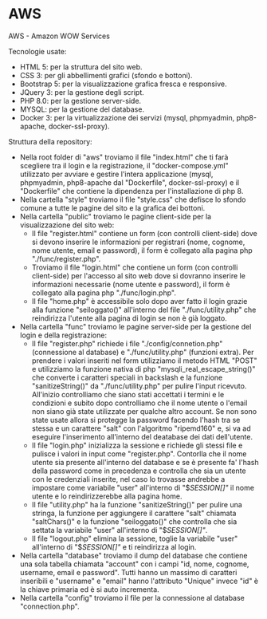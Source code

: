 # AWS
AWS - Amazon WOW Services

Tecnologie usate:
  - HTML 5: per la struttura del sito web.
  - CSS 3: per gli abbellimenti grafici (sfondo e bottoni).
  - Bootstrap 5: per la visualizzazione grafica fresca e responsive.
  - JQuery 3: per la gestione degli script.
  - PHP 8.0: per la gestione server-side.
  - MYSQL: per la gestione del database.
  - Docker 3: per la virtualizzazione dei servizi (mysql, phpmyadmin, php8-apache, docker-ssl-proxy).

Struttura della repository:
  - Nella root folder di "aws" troviamo il file "index.html" che ti farà scegliere tra il login e la registrazione, il "docker-compose.yml" utilizzato per avviare e gestire l'intera applicazione (mysql, phpmyadmin, php8-apache dal "Dockerfile", docker-ssl-proxy) e il "Dockerfile" che contiene la dipendenza per l'installazione di php 8.
  - Nella cartella "style" troviamo il file "style.css" che defisce lo sfondo comune a tutte le pagine del sito e la grafica dei bottoni.
  - Nella cartella "public" troviamo le pagine client-side per la visualizzazione del sito web:
     - Il file "register.html" contiene un form (con controlli client-side) dove si devono inserire le informazioni per registrari (nome, cognome, nome utente, email e password), il form è collegato alla pagina php "./func/register.php". 
     - Troviamo il file "login.html" che contiene un form (con controlli client-side) per l'accesso al sito web dove si dovranno inserire le informazioni necessarie (nome utente e password), il form è collegato alla pagina php "./func/login.php". 
     - Il file "home.php" è accessibile solo dopo aver fatto il login grazie alla funzione "seiloggato()" all'interno del file "./func/utility.php" che reindirizza l'utente alla pagina di login se non è già loggato.
  - Nella cartella "func" troviamo le pagine server-side per la gestione del login e della registrazione:
     - Il file "register.php" richiede i file "./config/connetion.php" (connessione al database) e "./func/utility.php" (funzioni extra). Per prendere i valori inseriti nel form utilizziamo il metodo HTML "POST" e utilizziamo la funzione nativa di php "mysqli_real_escape_string()" che converte i caratteri speciali in backslash e la funzione "sanitizeString()" da "./func/utility.php" per pulire l'input ricevuto. All'inizio controlliamo che siano stati accettati i termini e le condizioni e subito dopo controlliamo che il nome utente o l'email non siano già state utilizzate per qualche altro account. Se non sono state usate allora si protegge la password facendo l'hash tra se stessa e un carattere "salt" con l'algoritmo "ripemd160" e, si va ad eseguire l'inserimento all'interno del deatabase dei dati dell'utente. 
     - Il file "login.php" inizializza la sessione e richiede gli stessi file e pulisce i valori in input come "register.php". Contorlla che il nome utente sia presente all'interno del database e se è presente fa' l'hash della password come in precedenza e controlla che sia un utente con le credenziali inserite, nel caso lo trovasse andrebbe a impostare come variabile "user" all'interno di "$_SESSION[]"_ il nome utente e lo reindirizzerebbe alla pagina home.
     - Il file "utility.php" ha la funzione "sanitizeString()" per pulire una stringa, la funzione per aggiungere il carattere "salt" chiamata "saltChars()" e la funzione "seiloggato()" che controlla che sia settata la variabile "user" all'interno di "$_SESSION[]"_.
     - Il file "logout.php" elimina la sessione, toglie la variabile "user" all'interno di "$_SESSION[]"_ e ti reindirizza al login.
  - Nella cartella "database" troviamo il dump del database che contiene una sola tabella chiamata "account" con i campi "id, nome, cognome, username, email e password". Tutti hanno un massimo di caratteri inseribili e "username" e "email" hanno l'attributo "Unique" invece "id" è la chiave primaria ed è si auto incrementa.
  - Nella cartella "config" troviamo il file per la connessione al database "connection.php".
